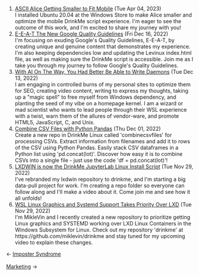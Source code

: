<ol>
<li><a href="/blog/ascii-alice-getting-smaller-to-fit-mobile/">ASCII Alice Getting Smaller to Fit Mobile</a> (Tue Apr 04, 2023)
<br/>I installed Ubuntu 20.04 at the Windows Store to make Alice smaller and optimize the mobile DrinkMe script experience. I'm eager to see the outcome of this work, and I'm excited to share my journey with you!</li>
<li><a href="/blog/e-e-a-t-the-new-google-quality-guidelines/">E-E-A-T The New Google Quality Guidelines</a> (Fri Dec 16, 2022)
<br/>I'm focusing on exuding Google's Quality Guidelines, E-E-A-T, by creating unique and genuine content that demonstrates my experience. I'm also keeping dependencies low and updating the Levinux index.html file, as well as making sure the DrinkMe script is accessible. Join me as I take you through my journey to follow Google's Quality Guidelines.</li>
<li><a href="/blog/with-ai-on-the-way-you-had-better-be-able-to-write-daemons/">With AI On The Way, You Had Better Be Able to Write Daemons</a> (Tue Dec 13, 2022)
<br/>I am engaging in controlled burns of my personal sites to optimize them for SEO, creating video content, writing to express my thoughts, taking up a "magic spell" to free myself from Windows dependency, and planting the seed of my vibe on a homepage kernel. I am a wizard or mad scientist who wants to lead people through their WSL experience with a twist, warn them of the allures of vendor-ware, and promote HTML5, JavaScript, C, and Unix.</li>
<li><a href="/blog/combine-csv-files-with-python-pandas/">Combine CSV Files with Python Pandas</a> (Thu Dec 01, 2022)
<br/>Create a new repo in DrinkMe Linux called 'combinecsvfiles' for processing CSVs. Extract information from filenames and add it to rows of the CSV using Python Pandas. Easily stack CSV dataframes in a Python list using 'pd.concat(lot)'. Discover how easy it is to combine CSVs into a single file - just use the code 'df = pd.concat(lot)'!</li>
<li><a href="/blog/lxdwin-is-now-the-drinkme-jupyterlab-linux-install-script/">LXDWIN is now the DrinkMe JupyterLab Linux Install Script</a> (Tue Nov 29, 2022)
<br/>I've rebranded my lxdwin repository to drinkme, and I'm starting a big data-pull project for work. I'm creating a repo folder so everyone can follow along and I'll make a video about it. Come join me and see how it all unfolds!</li>
<li><a href="/blog/wsl-linux-graphics-and-systemd-support-takes-priority-over-lxd/">WSL Linux Graphics and Systemd Support Takes Priority Over LXD</a> (Tue Nov 29, 2022)
<br/>I'm MikleVin and I recently created a new repository to prioritize getting Linux graphics and SYSTEMD working over LXD Linux Containers in the Windows Subsystem for Linux. Check out my repository 'drinkme' at https://github.com/miklevin/drinkme and stay tuned for my upcoming video to explain these changes.</li>
</ol>
<div class="arrow-links"><div class="post-nav-prev"><span class="arrow">&larr;&nbsp;</span><a href="/imposter-syndrome/">Imposter Syndrome</a></div> &nbsp; <div class="post-nav-next"><a href="/marketing/">Marketing</a><span class="arrow">&nbsp;&rarr;</span></div></div>